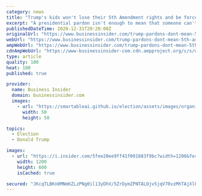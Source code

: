 ```yaml
---
category: news
title: "Trump's kids won't lose their 5th Amendment rights and be forced to testify against him if they're pardoned, experts say"
excerpt: "A presidential pardon isn't enough to mean that someone can't plead the Fifth Amendment and refuse to testify, according to criminal law experts."
publishedDateTime: 2020-12-31T20:20:00Z
originalUrl: "https://www.businessinsider.com/trump-pardons-dont-mean-5th-amendment-privilege-lost-experts-say-2020-12"
webUrl: "https://www.businessinsider.com/trump-pardons-dont-mean-5th-amendment-privilege-lost-experts-say-2020-12"
ampWebUrl: "https://www.businessinsider.com/trump-pardons-dont-mean-5th-amendment-privilege-lost-experts-say-2020-12?amp"
cdnAmpWebUrl: "https://www-businessinsider-com.cdn.ampproject.org/c/s/www.businessinsider.com/trump-pardons-dont-mean-5th-amendment-privilege-lost-experts-say-2020-12?amp"
type: article
quality: 100
heat: 100
published: true

provider:
  name: Business Insider
  domain: businessinsider.com
  images:
    - url: "https://smartableai.github.io/election/assets/images/organizations/businessinsider.com-50x50.jpg"
      width: 50
      height: 50

topics:
  - Election
  - Donald Trump

images:
  - url: "https://i.insider.com/5fee20ee9ff41f001883f9bc?width=1200&format=jpeg"
    width: 1200
    height: 600
    isCached: true

secured: "JKcqTLBKn0MNmKZLzPNg0il13yDhV/5ZrDymZPNTALOjv5jqV70vzMhTAjXlP8LK6YC9Brt4JmdgWfDFJ+w44V/Csb0mb6qAMxUmQSSa6KCEM5Qr/bQ5GsTkRYLeXOVbMFxgcKJhGky6XMFD0VPINGLxRifqRLVkRxTd2QWNwv1S0nEVBHZG0iV2U+dEPMwzvEUpYJcrp4kjvwRpfNQPMbArGZUwTtNA4XesFm45d5kptchsQOEVj2Kh6j5VhfWZ+xZFHGIxKTnudV8fHmchg89qJ4mi5FKRbFo/wrYUFPi4xE7WNbDYZp5UX07y0Nr19pKImZHuov4tcNsxMsVj0fTSWyIScQ/dTM1upQH4QJs=;KJn6MtYTFf7Ig/NCyaCWuQ=="
---
```


